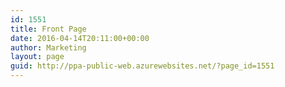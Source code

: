 ```yaml
---
id: 1551
title: Front Page
date: 2016-04-14T20:11:00+00:00
author: Marketing
layout: page
guid: http://ppa-public-web.azurewebsites.net/?page_id=1551
---
```

